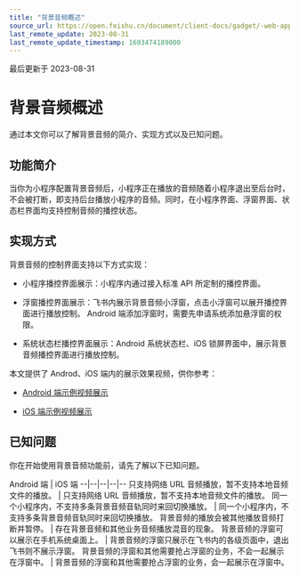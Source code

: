 ```yaml
---
title: "背景音频概述"
source_url: https://open.feishu.cn/document/client-docs/gadget/-web-app-api/media/backgroundaudio/background-audio
last_remote_update: 2023-08-31
last_remote_update_timestamp: 1693474189000
---
```

最后更新于 2023-08-31

# 背景音频概述

通过本文你可以了解背景音频的简介、实现方式以及已知问题。

## 功能简介

当你为小程序配置背景音频后，小程序正在播放的音频随着小程序退出至后台时，不会被打断，即支持后台播放小程序的音频。同时，在小程序界面、浮窗界面、状态栏界面均支持控制音频的播控状态。

## 实现方式

背景音频的控制界面支持以下方式实现：

- 小程序播控界面展示：小程序内通过接入标准 API 所定制的播控界面。

- 浮窗播控界面展示：飞书内展示背景音频小浮窗，点击小浮窗可以展开播控界面进行播放控制。
Android 端添加浮窗时，需要先申请系统添加悬浮窗的权限。

- 系统状态栏播控界面展示：Android 系统状态栏、iOS 锁屏界面中，展示背景音频播控界面进行播放控制。

本文提供了 Androd、iOS 端内的展示效果视频，供你参考：

- [Android 端示例视频展示](https://sf3-cn.feishucdn.com/obj/open-platform-opendoc/27c95862d503643236fa4ae3ce0005c0_4i1cpzanO0.mp4)

- [iOS 端示例视频展示](https://sf3-cn.feishucdn.com/obj/open-platform-opendoc/2e1951f1442831855ff8e02fa30ab195_jDHvplyX9i.mp4)

## 已知问题

你在开始使用背景音频功能前，请先了解以下已知问题。

Android 端 | iOS 端
--|--|--|--|--
只支持网络 URL 音频播放，暂不支持本地音频文件的播放。 | 只支持网络 URL 音频播放，暂不支持本地音频文件的播放。
同一个小程序内，不支持多条背景音频音轨同时来回切换播放。 | 同一个小程序内，不支持多条背景音频音轨同时来回切换播放。
背景音频的播放会被其他播放音频打断并暂停。 | 存在背景音频和其他业务音频播放混音的现象。
背景音频的浮窗可以展示在手机系统桌面上。 | 背景音频的浮窗只展示在飞书内的各级页面中，退出飞书则不展示浮窗。
背景音频的浮窗和其他需要抢占浮窗的业务，不会一起展示在浮窗中。 | 背景音频的浮窗和其他需要抢占浮窗的业务，会一起展示在浮窗中。
